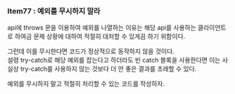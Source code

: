 ### Item77 : 예외를 무시하지 말라

api에 throws 문을 이용하여 예외를 나열하는 이유는 해당 api를 사용하는 클라이언트로 하여금 
문제 상황에 대하여 적절히 대처할 수 있게끔 하기 위함이다.

그런데 이를 무시한다면 코드가 정상적으로 동작하지 않을 것이다.  
설령 try-catch로 해당 예외를 잡는다고 하더라도 빈 catch 블록을 사용한다면 이는 사실상 try-catch를 사용하지 않는 것보다
더 안 좋은 결과를 초래할 수 있다.

예외를 무시하지 말고 적절히 처리할 수 있는 코드를 작성하자.